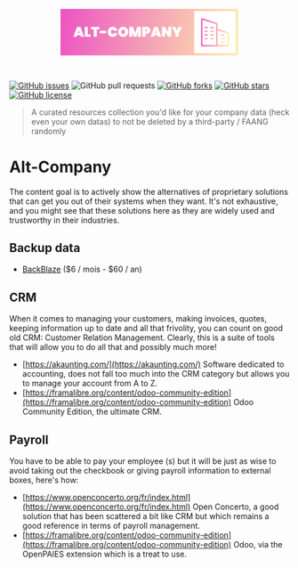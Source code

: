 <p align="center"><img  align="center"  style="width:320px"  src="logo.png"/></p>

<br/>
  
<p align="center">

<a  href="https://github.com/Mikaleb/Alt-Company/issues"><img  alt="GitHub issues"  src="https://img.shields.io/github/issues/Mikaleb/Alt-Company"></a>
<img alt="GitHub pull requests" src="https://img.shields.io/github/issues-pr/Mikaleb/Alt-Company">
<a  href="https://github.com/Mikaleb/Alt-Company/network"><img  alt="GitHub forks"  src="https://img.shields.io/github/forks/Mikaleb/Alt-Company"></a>
<a  href="https://github.com/Mikaleb/Alt-Company/stargazers"><img  alt="GitHub stars"  src="https://img.shields.io/github/stars/Mikaleb/Alt-Company"></a>
<a  href="https://github.com/Mikaleb/Alt-Company"><img  alt="GitHub license"  src="https://img.shields.io/github/license/Mikaleb/Alt-Company"></a>
</p>

> A curated resources collection you'd like for your company data (heck even your own datas) to not be deleted by a third-party / FAANG randomly

# Alt-Company

The content goal is to actively show the alternatives of proprietary solutions that can get you out of their systems when they want. It's not exhaustive, and you might see that these solutions here as they are widely used and trustworthy in their industries.

## Backup data

- [BackBlaze](https://secure.backblaze.com/buy.htm) ($6 / mois - $60 / an)


## CRM

When it comes to managing your customers, making invoices, quotes, keeping information up to date and all that frivolity, you can count on good old CRM: Customer Relation Management.
Clearly, this is a suite of tools that will allow you to do all that and possibly much more!

- [https://akaunting.com/](https://akaunting.com/) Software dedicated to accounting, does not fall too much into the CRM category but allows you to manage your account from A to Z.
- [https://framalibre.org/content/odoo-community-edition](https://framalibre.org/content/odoo-community-edition) Odoo Community Edition, the ultimate CRM.

## Payroll

You have to be able to pay your employee (s) but it will be just as wise to avoid taking out the checkbook or giving payroll information to external boxes, here's how:

- [https://www.openconcerto.org/fr/index.html](https://www.openconcerto.org/fr/index.html) Open Concerto, a good solution that has been scattered a bit like CRM but which remains a good reference in terms of payroll management.
- [https://framalibre.org/content/odoo-community-edition](https://framalibre.org/content/odoo-community-edition) Odoo, via the OpenPAIES extension which is a treat to use.


